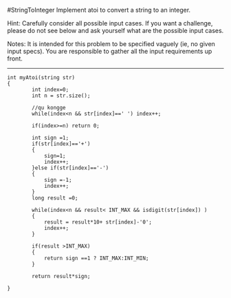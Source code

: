#StringToInteger
Implement atoi to convert a string to an integer.

Hint: Carefully consider all possible input cases. 
If you want a challenge, please do not see below and ask yourself what are the possible input cases.

Notes: It is intended for this problem to be specified vaguely (ie, no given input specs). 
You are responsible to gather all the input requirements up front.


---




```
int myAtoi(string str) 
{
        int index=0;
        int n = str.size();
        
        //qu kongge
        while(index<n && str[index]==' ') index++;
        
        if(index>=n) return 0;
        
        int sign =1;
        if(str[index]=='+')
        {
            sign=1;
            index++;
        }else if(str[index]=='-')
        {
            sign =-1;
            index++;
        }
        long result =0;
        
        while(index<n && result< INT_MAX && isdigit(str[index]) )
        {
            result = result*10+ str[index]-'0';
            index++;
        }
        
        if(result >INT_MAX)
        {
            return sign ==1 ? INT_MAX:INT_MIN;
        }
        
        return result*sign;

}
```